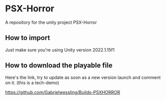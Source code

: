 # PSX-Horror
 A repository for the unity project PSX-Horror

## How to import
Just make sure you're using Unity version 2022.1.15f1

## How to download the playable file
Here's the link, try to update as soon as a new version launch and comment on it. (this is a tech-demo)

https://github.com/Gabrielwessling/Builds-PSXHORROR
